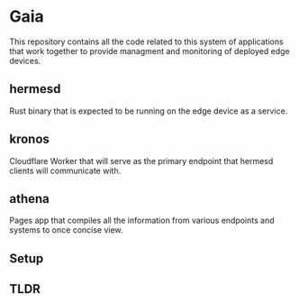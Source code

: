# Gaia


This repository contains all the code related to this system of applications
that work together to provide managment and monitoring of deployed edge devices.

## hermesd

Rust binary that is expected to be running on the edge device as a service.

## kronos

Cloudflare Worker that will serve as the primary endpoint that hermesd clients will communicate with.

## athena

Pages app that compiles all the information from various endpoints and systems to once concise view.



## Setup


## TLDR